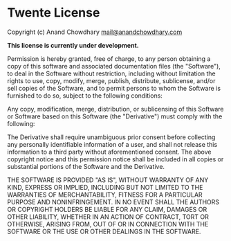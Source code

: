 # Twente License

Copyright (c) Anand Chowdhary <mail@anandchowdhary.com>

**This license is currently under development.**

Permission is hereby granted, free of charge, to any person obtaining a copy of this software and associated documentation files (the "Software"), to deal in the Software without restriction, including without limitation the rights to use, copy, modify, merge, publish, distribute, sublicense, and/or sell copies of the Software, and to permit persons to whom the Software is furnished to do so, subject to the following conditions:

Any copy, modification, merge, distribution, or sublicensing of this Software or Software based on this Software (the "Derivative") must comply with the following:

The Derivative shall require unambiguous prior consent before collecting any personally identifiable information of a user, and shall not release this information to a third party without aforementioned consent. The above copyright notice and this permission notice shall be included in all copies or substantial portions of the Software and the Derivative.

THE SOFTWARE IS PROVIDED "AS IS", WITHOUT WARRANTY OF ANY KIND, EXPRESS OR IMPLIED, INCLUDING BUT NOT LIMITED TO THE WARRANTIES OF MERCHANTABILITY, FITNESS FOR A PARTICULAR PURPOSE AND NONINFRINGEMENT. IN NO EVENT SHALL THE AUTHORS OR COPYRIGHT HOLDERS BE LIABLE FOR ANY CLAIM, DAMAGES OR OTHER LIABILITY, WHETHER IN AN ACTION OF CONTRACT, TORT OR OTHERWISE, ARISING FROM, OUT OF OR IN CONNECTION WITH THE SOFTWARE OR THE USE OR OTHER DEALINGS IN THE SOFTWARE.
